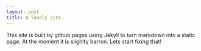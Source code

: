 ```yaml
---
layout: post
title: A lonely site. 
---
```


This site is built by github pages using Jekyll to turn markdown into a static page. At the moment it is slighlty barron. Lets start fixing that! 
